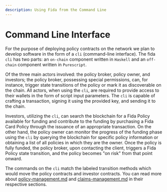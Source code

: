 ```yaml
---
description: Using Fida from the Command Line
---
```


# Command Line Interface

For the purpose of deploying policy contracts on the network we plan to develop software in the form of a `cli` (command-line interface).  The fida `cli` has two parts: an `on-chain` component written in `Haskell` and an `off-chain` component written in `Purescript`.

Of the three main actors involved: the policy broker, policy owner, and investors;  the policy broker, possessing special permissions, can, for instance, trigger state transitions of the policy or mark it as discoverable on the chain. All actors, when using the `cli`, are required to provide access to their wallets in the form of script input parameters. The `cli` is capable of crafting a transaction, signing it using the provided key, and sending it to the chain.

Investors, utilizing the `cli`, can search the blockchain for a Fida Policy available for funding and contribute to the funding by purchasing a Fida Card Policy through the issuance of an appropriate transaction. On the other hand, the policy owner can monitor the progress of the funding phase using the `cli` by querying the blockchain for specific policy information or obtaining a list of all policies in which they are the owner. Once the policy is fully funded, the policy broker, upon contacting the client, triggers a Fida Policy state transition, and the policy becomes "on risk" from that point onward.

The commands on the `cli` match the labeled transition methods which would move the policy contracts and investor contracts. You can read more about [policy-management.md](policy-management.md "mention") and [claims-management.md](claims-management.md "mention") in their respective sections.

